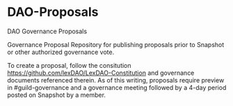 # DAO-Proposals
DAO Governance Proposals

Governance Proposal Repository for publishing proposals prior to Snapshot or other authorized governance vote.

To create a proposal, follow the consitution https://github.com/lexDAO/LexDAO-Constitution and governance documents referenced therein.
As of this writing, proposals require preview in #guild-governance and a governance meeting followed by a 4-day period posted on Snapshot by a member.
